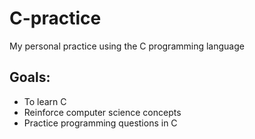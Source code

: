 # C-practice
My personal practice using the C programming language


## Goals:
* To learn C
* Reinforce computer science concepts
* Practice programming questions in C
